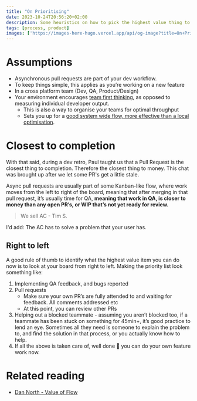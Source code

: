 ```yaml
---
title: "On Prioritising"
date: 2023-10-24T20:56:20+02:00
description: Some heuristics on how to pick the highest value thing to work on when embedded in a product team.
tags: [process, product]
images: ['https://images-here-hugo.vercel.app/api/og-image?title=On+Prioritising+Your+Work']
---
```


# Assumptions
- Asynchronous pull requests are part of your dev workflow.
- To keep things simple, this applies as you’re working on a new feature
- In a cross platform team (Dev, QA, Product/Design)
- Your environment encourages [team first thinking](/team-topologies#team-first-thinking), as opposed to measuring individual developer output.
  - This is also a way to organise your teams for optimal throughput
  - Sets you up for a [good system wide flow, more effective than a local optimisation](https://youtube.com/watch?v=1aOItUyZ2wQ&t=600).

# Closest to completion
With that said, during a dev retro, Paul taught us that a Pull Request is the closest thing to completion. Therefore the closest thing to money.
This chat was brought up after we let some PR's get a little stale.

Async pull requests are usually part of some Kanban-like flow, where work moves from the left to right of the board, meaning that after merging in that pull request, it’s usually time for QA, **meaning that work in QA, is closer to money than any open PR’s, or WIP that’s not yet ready for review.**


> We sell AC - Tim S.

I'd add: The AC has to solve a problem that your user has.

## Right to left
A good rule of thumb to identify what the highest value item you can do now is to look at your board from right to left.
Making the priority list look something like:

1. Implementing QA feedback, and bugs reported
2. Pull requests
   - Make sure your own PR’s are fully attended to and waiting for feedback. All comments addressed etc
   - At this point, you can review other PRs
3. Helping out a blocked teammate - assuming you aren’t blocked too, if a teammate has been stuck on something for 45min+, it’s good practice to lend an eye. Sometimes all they need is someone to explain the problem to, and find the solution in that process, or you actually know how to help.
4. If all the above is taken care of, well done 🎉 you can do your own feature work now.

# Related reading
- [Dan North - Value of Flow](/dn-flow)